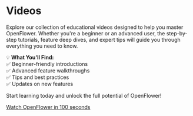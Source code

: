 # Videos

Explore our collection of educational videos designed to help you master OpenFlower. Whether you're a beginner or an advanced user, the step-by-step tutorials, feature deep dives, and expert tips will guide you through everything you need to know.

💡 **What You'll Find:**\
✅ Beginner-friendly introductions\
✅ Advanced feature walkthroughs\
✅ Tips and best practices\
✅ Updates on new features

Start learning today and unlock the full potential of OpenFlower!

[Watch OpenFlower in 100 seconds](openflower-in-100-seconds.md)
